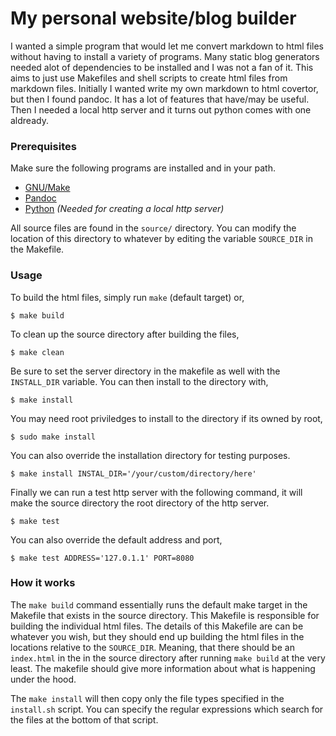 # My personal website/blog builder

I wanted a simple program that would let me convert markdown to html
files without having to install a variety of programs. Many static
blog generators needed alot of dependencies to be installed and I
was not a fan of it. This aims to just use Makefiles and shell scripts
to create html files from markdown files. Initially I wanted write my
own markdown to html covertor, but then I found pandoc. It has a lot
of features that have/may be useful. Then I needed a local http server
and it turns out python comes with one aldready.

### Prerequisites

Make sure the following programs are installed and in your path.
 - [GNU/Make](https://www.gnu.org/software/make/)
 - [Pandoc](http://pandoc.org/)
 - [Python](https://www.python.org/) *(Needed for creating a local http server)*
 
All source files are found in the `source/` directory. You can modify
the location of this directory to whatever by editing the variable
`SOURCE_DIR` in the Makefile. 

### Usage

To build the html files, simply run `make` (default target) or,
```
$ make build
```

To clean up the source directory after building the files, 
```
$ make clean
```

Be sure to set the server directory in the makefile as well with the
`INSTALL_DIR` variable. You can then install to the directory with,
```
$ make install
```
You may need root priviledges to install to the directory if its
owned by root,
```
$ sudo make install
```
You can also override the installation directory for testing purposes.
```
$ make install INSTAL_DIR='/your/custom/directory/here'
```

Finally we can run a test http server with the following command,
it will make the source directory the root directory of the
http server.
```
$ make test
```
You can also override the default address and port,
```
$ make test ADDRESS='127.0.1.1' PORT=8080
```

### How it works

The `make build` command essentially runs the default make target
in the Makefile that exists in the source directory. This Makefile
is responsible for building the individual html files. The details
of this Makefile are can be whatever you wish, but they should end
up building the html files in the locations relative to the
`SOURCE_DIR`. Meaning, that there should be an `index.html` in the
in the source directory after running `make build` at the very least.
The makefile should give more information about what is happening
under the hood.

The `make install` will then copy only the file types specified in
the `install.sh` script. You can specify the regular expressions
which search for the files at the bottom of that script.

